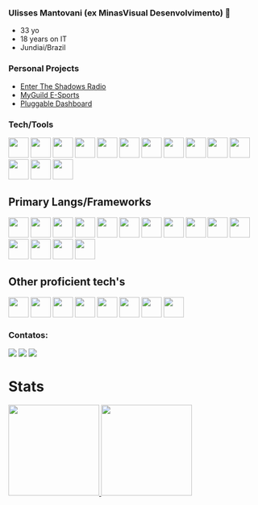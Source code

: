 ### Ulisses Mantovani (ex MinasVisual Desenvolvimento) 👋

- 33 yo
- 18 years on IT
- Jundiai/Brazil

### Personal Projects

- <a href="https://entertheshadows.com.br">Enter The Shadows Radio</a>
- <a href="https://myguild.com.br">MyGuild E-Sports</a>
- <a href="https://github.com/minasvisual/pluggable-dashboard">Pluggable Dashboard</a>

<!--
**minasvisual/minasvisual** is a ✨ _special_ ✨ repository because its `README.md` (this file) appears on your GitHub profile.

Here are some ideas to get you started:

- 🔭 I’m currently working on ...
- 🌱 I’m currently learning ...
- 👯 I’m looking to collaborate on ...
- 🤔 I’m looking for help with ...
- 💬 Ask me about ...
- 📫 How to reach me: ...
- 😄 Pronouns: ...
- ⚡ Fun fact: ...
-->
### Tech/Tools
<img src="https://cdn.jsdelivr.net/gh/devicons/devicon/icons/git/git-original.svg" width="40" height="40"/> <img src="https://cdn.jsdelivr.net/gh/devicons/devicon/icons/amazonwebservices/amazonwebservices-original.svg" width="40"  /> <img src="https://cdn.jsdelivr.net/gh/devicons/devicon/icons/photoshop/photoshop-plain.svg" width="40" /> <img src="https://cdn.jsdelivr.net/gh/devicons/devicon/icons/illustrator/illustrator-plain.svg" width="40"  /> <img src="https://cdn.jsdelivr.net/gh/devicons/devicon/icons/googlecloud/googlecloud-original.svg" width="40" /> <img src="https://cdn.jsdelivr.net/gh/devicons/devicon/icons/docker/docker-original.svg"  width="40" /> <img src="https://cdn.jsdelivr.net/gh/devicons/devicon/icons/figma/figma-original.svg" width="40" /> <img src="https://cdn.jsdelivr.net/gh/devicons/devicon/icons/firebase/firebase-plain.svg" width="40" /> <img src="https://cdn.jsdelivr.net/gh/devicons/devicon/icons/linux/linux-original.svg" width="40"  /> <img src="https://cdn.jsdelivr.net/gh/devicons/devicon/icons/mongodb/mongodb-original.svg"  width="40" /> <img src="https://cdn.jsdelivr.net/gh/devicons/devicon/icons/mysql/mysql-original.svg"  width="40" /> <img src="https://cdn.jsdelivr.net/gh/devicons/devicon/icons/nginx/nginx-original.svg"  width="40" /> <img src="https://cdn.jsdelivr.net/gh/devicons/devicon/icons/postgresql/postgresql-original.svg"  width="40" /> <img src="https://cdn.jsdelivr.net/gh/devicons/devicon/icons/redis/redis-original.svg"  width="40" />


## Primary Langs/Frameworks
<img src="https://cdn.jsdelivr.net/gh/devicons/devicon/icons/css3/css3-original.svg" width="40"  /> <img src="https://cdn.jsdelivr.net/gh/devicons/devicon/icons/nodejs/nodejs-original.svg" width="40" /> <img src="https://cdn.jsdelivr.net/gh/devicons/devicon/icons/javascript/javascript-original.svg" width="40" /> <img src="https://cdn.jsdelivr.net/gh/devicons/devicon/icons/typescript/typescript-original.svg" width="40" /> <img src="https://cdn.jsdelivr.net/gh/devicons/devicon/icons/express/express-original.svg" width="40"  /> <img src="https://cdn.jsdelivr.net/gh/devicons/devicon/icons/nestjs/nestjs-plain.svg"  width="40"  /> <img src="https://cdn.jsdelivr.net/gh/devicons/devicon/icons/vuejs/vuejs-original.svg" width="40" /> <img src="https://cdn.jsdelivr.net/gh/devicons/devicon/icons/svelte/svelte-original.svg" width="40" /> <img src="https://cdn.jsdelivr.net/gh/devicons/devicon/icons/nuxtjs/nuxtjs-original.svg" width="40" /> <img src="https://cdn.jsdelivr.net/gh/devicons/devicon/icons/bootstrap/bootstrap-original.svg" width="40" /> <img src="https://cdn.jsdelivr.net/gh/devicons/devicon/icons/materialui/materialui-original.svg" width="40" /> <img src="https://cdn.jsdelivr.net/gh/devicons/devicon/icons/sass/sass-original.svg" width="40" /> <img src="https://cdn.jsdelivr.net/gh/devicons/devicon/icons/html5/html5-original.svg" width="40" /> <img src="https://cdn.jsdelivr.net/gh/devicons/devicon/icons/jest/jest-plain.svg" width="40"  /> <img src="https://cdn.jsdelivr.net/gh/devicons/devicon/icons/socketio/socketio-original.svg" width="40" />


## Other proficient tech's
<img src="https://cdn.jsdelivr.net/gh/devicons/devicon/icons/electron/electron-original.svg"  width="40" /> <img src="https://cdn.jsdelivr.net/gh/devicons/devicon/icons/graphql/graphql-plain.svg"  width="40" /> <img src="https://cdn.jsdelivr.net/gh/devicons/devicon/icons/laravel/laravel-plain.svg"  width="40" /> <img src="https://cdn.jsdelivr.net/gh/devicons/devicon/icons/php/php-original.svg"  width="40" /> <img src="https://cdn.jsdelivr.net/gh/devicons/devicon/icons/wordpress/wordpress-original.svg"  width="40" /> <img src="https://cdn.jsdelivr.net/gh/devicons/devicon/icons/react/react-original.svg"  width="40" /> <img src="https://cdn.jsdelivr.net/gh/devicons/devicon/icons/nextjs/nextjs-original.svg"  width="40" /> <img src="https://cdn.jsdelivr.net/gh/devicons/devicon/icons/tailwindcss/tailwindcss-original-wordmark.svg"   width="40" /> 


### Contatos:
<div>
<a href="https://www.youtube.com/user/mantovaniarts" target="_blank"><img src="https://img.shields.io/badge/YouTube-FF0000?style=for-the-badge&logo=youtube&logoColor=white" target="_blank"></a>  
<a href = "mailto:mantovaniarts@gmail.com"><img src="https://img.shields.io/badge/Gmail-D14836?style=for-the-badge&logo=gmail&logoColor=white" target="_blank"></a>
<a href="https://www.linkedin.com/in/mantovaniarts" target="_blank"><img src="https://img.shields.io/badge/-LinkedIn-%230077B5?style=for-the-badge&logo=linkedin&logoColor=white" target="_blank"></a>   
</div>

# Stats
<div>
<a href="https://github.com/minasvisual">
<img height="180em" src="https://github-readme-stats.vercel.app/api/top-langs/?username=minasvisual&layout=compact&langs_count=7&theme=dracula"/>
<img height="180em" src="https://github-readme-stats.vercel.app/api?username=minasvisual&show_icons=true&theme=dracula&include_all_commits=true&count_private=true"/>
</div>
